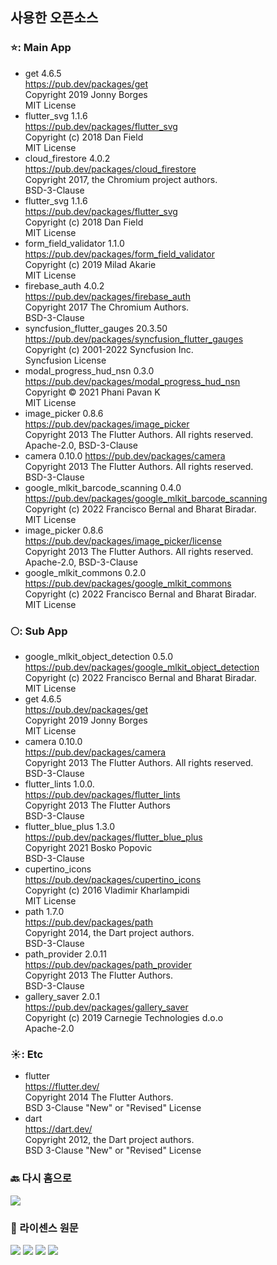 ## 사용한 오픈소스
### ⭐: Main App
- get 4.6.5 <br>https://pub.dev/packages/get <br>Copyright 2019 Jonny Borges <br>MIT License <br>
- flutter_svg 1.1.6	 <br>https://pub.dev/packages/flutter_svg	 <br>Copyright (c) 2018 Dan Field	 <br>MIT License
- cloud_firestore 4.0.2	 <br>https://pub.dev/packages/cloud_firestore	 <br>Copyright 2017, the Chromium project authors.	 <br>BSD-3-Clause
- flutter_svg 1.1.6	 <br>https://pub.dev/packages/flutter_svg	 <br>Copyright (c) 2018 Dan Field	 <br>MIT License
- form_field_validator 1.1.0 <br>	https://pub.dev/packages/form_field_validator	 <br>Copyright (c) 2019 Milad Akarie	 <br>MIT License
- firebase_auth 4.0.2 <br>	https://pub.dev/packages/firebase_auth	 <br>Copyright 2017 The Chromium Authors.	 <br>BSD-3-Clause
- syncfusion_flutter_gauges 20.3.50 <br>	https://pub.dev/packages/syncfusion_flutter_gauges	 <br>Copyright (c) 2001-2022 Syncfusion Inc.	 <br>Syncfusion License
- modal_progress_hud_nsn 0.3.0 <br>	https://pub.dev/packages/modal_progress_hud_nsn	 <br>Copyright © 2021 Phani Pavan K	 <br>MIT License
- image_picker 0.8.6	 <br>https://pub.dev/packages/image_picker	 <br>Copyright 2013 The Flutter Authors. All rights reserved. <br>Apache-2.0, BSD-3-Clause
- camera 0.10.0	https://pub.dev/packages/camera <br>	Copyright 2013 The Flutter Authors. All rights reserved.	 <br>BSD-3-Clause
- google_mlkit_barcode_scanning 0.4.0 <br>	https://pub.dev/packages/google_mlkit_barcode_scanning <br>Copyright (c) 2022 Francisco Bernal and Bharat Biradar.	 <br>MIT License
- image_picker 0.8.6	 <br>https://pub.dev/packages/image_picker/license	 <br>Copyright 2013 The Flutter Authors. All rights reserved.	 <br>Apache-2.0, BSD-3-Clause
- google_mlkit_commons 0.2.0	 <br>https://pub.dev/packages/google_mlkit_commons	 <br>Copyright (c) 2022 Francisco Bernal and Bharat Biradar.	 <br>MIT License

### 🌕: Sub App
- google_mlkit_object_detection 0.5.0	<br>https://pub.dev/packages/google_mlkit_object_detection	<br>Copyright (c) 2022 Francisco Bernal and Bharat Biradar.	<br>MIT License
- get 4.6.5	<br>https://pub.dev/packages/get	<br>Copyright 2019 Jonny Borges	<br>MIT License
- camera 0.10.0	<br>https://pub.dev/packages/camera	<br>Copyright 2013 The Flutter Authors. All rights reserved.	<br>BSD-3-Clause
- flutter_lints 1.0.0.	<br>https://pub.dev/packages/flutter_lints	<br>Copyright 2013 The Flutter Authors	<br>BSD-3-Clause
- flutter_blue_plus 1.3.0	<br>https://pub.dev/packages/flutter_blue_plus	<br>Copyright 2021 Bosko Popovic	<br>BSD-3-Clause
- cupertino_icons	<br>https://pub.dev/packages/cupertino_icons	<br>Copyright (c) 2016 Vladimir Kharlampidi	<br>MIT License
- path 1.7.0	<br>https://pub.dev/packages/path	<br>Copyright 2014, the Dart project authors.	<br>BSD-3-Clause
- path_provider 2.0.11	<br>https://pub.dev/packages/path_provider	<br>Copyright 2013 The Flutter Authors.	<br>BSD-3-Clause
- gallery_saver 2.0.1	<br>https://pub.dev/packages/gallery_saver	<br>Copyright (c) 2019 Carnegie Technologies d.o.o	<br>Apache-2.0

### ☀️: Etc
- flutter	<br>https://flutter.dev/	<br>Copyright 2014 The Flutter Authors.	<br>BSD 3-Clause "New" or "Revised" License
- dart	<br>https://dart.dev/	<br>Copyright 2012, the Dart project authors.	<br>BSD 3-Clause "New" or "Revised" License

### 🔙 다시 홈으로
<p align="Left">
	<a href="https://github.com/osamhack2022-v2/APP_FreshPlus_TakeCareMyRefrigerator#%EC%A0%80%EC%9E%91%EA%B6%8C-%EB%B0%8F-%EC%82%AC%EC%9A%A9%EA%B6%8C-%EC%A0%95%EB%B3%B4-copyleft--end-user-license"><img src='https://img.shields.io/badge/To Readme-green?style=for-the-badge'></a>
</p>

### 📎 라이센스 원문
<p align="Left">
	<a href=""><img src='https://img.shields.io/badge/MIT-green?style=for-the-badge'></a>
  <a href=""><img src='https://img.shields.io/badge/BSD_3-green?style=for-the-badge'></a>
  <a href=""><img src='https://img.shields.io/badge/Apache_2.0-green?style=for-the-badge'></a>
  <a href=""><img src='https://img.shields.io/badge/Syncfusion License-green?style=for-the-badge'></a>
</p>

